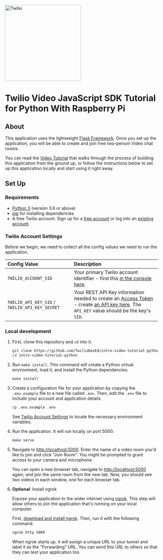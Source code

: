 <a href="https://www.twilio.com">
  <img src="https://static0.twilio.com/marketing/bundles/marketing/img/logos/wordmark-red.svg" alt="Twilio" width="250" />
</a>

# Twilio Video JavaScript SDK Tutorial for Python With Raspberry Pi

## About

This application uses the lightweight [Flask Framework](http://flask.pocoo.org/).
Once you set up the application, you will be able to create and join free two-person Video chat rooms.

You can read the [Video Tutorial](https://www.twilio.com/docs/video/tutorials/get-started-with-twilio-video-python-flask-server)
that walks through the process of building this application from the ground up, or follow the instructions below to
set up this application locally and start using it right away.

## Set Up

### Requirements

- [Python 3](https://wiki.python.org/moin/BeginnersGuide/Download) (version 3.6 or above)
- [pip](https://pip.pypa.io/en/stable/installation/) for installing dependencies
- A free Twilio account. Sign up for a [free account](https://www.twilio.com/try-twilio) or log into an [existing account](https://www.twilio.com/console).

### Twilio Account Settings

Before we begin, we need to collect all the config values we need to run the application.

| Config Value                                   | Description                                                                                                                                                                                                                                 |
| :--------------------------------------------- | :------------------------------------------------------------------------------------------------------------------------------------------------------------------------------------------------------------------------------------------ |
| `TWILIO_ACCOUNT_SID`                           | Your primary Twilio account identifier - find this [in the console here](https://www.twilio.com/console).                                                                                                                                   |
| `TWILIO_API_KEY_SID` / `TWILIO_API_KEY_SECRET` | Your REST API Key information needed to create an [Access Token](https://www.twilio.com/docs/iam/access-tokens) - create [an API key here](https://www.twilio.com/console/project/api-keys). The `API_KEY` value should be the key's `SID`. |

### Local development

1. First, clone this repository and `cd` into it.

   ```bash
   git clone https://github.com/TwilioDevEd/intro-video-tutorial-python.git
   cd intro-video-tutorial-python
   ```

2. Run `make install`. This command will create a Python virtual environment, load it, and install the Python dependencies.

   ```bash
   make install
   ```

3. Create a configuration file for your application by copying the `.env.example` file to a new file called `.env`. Then, edit the `.env` file to include your account and application details.

   ```bash
   cp .env.example .env
   ```

   See [Twilio Account Settings](#twilio-account-settings) to locate the necessary environment variables.

4. Run the application. It will run locally on port 5000.

   ```bash
   make serve
   ```

5. Navigate to [http://localhost:5000](http://localhost:5000).
   Enter the name of a video room you'd like to join and click "Join Room". You might be prompted to grant access to your camera and microphone.

   You can open a new browser tab, navigate to [http://localhost:5000](http://localhost:5000) again, and join the same
   room from the new tab. Now, you should see two videos in each window, one for each browser tab.

6. **Optional**: Install ngrok

   Expose your application to the wider internet using [ngrok](https://ngrok.com/download). This step will allow others to join
   the application that's running on your local computer.

   First, [download and install ngrok](https://ngrok.com/download). Then, run it with the following command:

   ```bash
   ngrok http 5000
   ```

   When ngrok starts up, it will assign a unique URL to your tunnel and label it as the "Forwarding" URL. You can send this URL to others so
   that they can test your application too.
